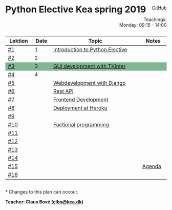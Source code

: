 <head>
  <style> 
    
    h1:first-of-type {display: none;}
    #github {text-align: right; margin:-50px 0 50px 0}
    #teachings {text-align: right; margin: -30px 0 10px 0}
    #tbl {display: inline-table}
    td {vertical-align: top;}
  </style>
</head>

# Python Elective Kea spring 2019

<div id="github"><a href="https://github.com/python-elective/">GitHub</a></div>

<div id="teachings">
  Teachings: <br> Monday: 09:15 - 14:00<br>
</div>

<table id="tbl">
  <thead>
  <tr>
      <th>Lektion</th>
      <th>Date</th>
      <th>Topic</th>
    <th>Notes</th>
  </tr>
  </thead>
  <tbody>
  <tr>
    <td><a href="https://github.com/python-elective-development?utf8=%E2%9C%93&q=day1">#1</a></td>
      <td>1</td>
      <td>    
        <a href="https://github.com/python-elective-development/day1_intro">Introduction to Python Elective</a></td>
      <td></td>
  </tr>
  
  <tr>
      <td><a href="https://github.com/python-elective-development?utf8=%E2%9C%93&q=day2">#2</a></td>
      <td>2</td>
      <td>
        <a href=""></a></td>
      <td></td>
  </tr>
  
  <tr style="background-color: #80b793">
      <td><a href="https://github.com/python-elective-development?utf8=%E2%9C%93&q=day3">#3</a></td>
      <td>3</td>
      <td>
        <a href="">GUI development with TKinter</a>
      </td>
      <td></td>
  </tr>
  
  <tr>
      <td><a href="https://github.com/python-elective-development?utf8=%E2%9C%93&q=day4">#4</a></td>
      <td>4</td>
      <td>
         <a href=""></a>
      </td>
      <td></td>
  </tr>
  
  <tr>
      <td><a href="https://github.com/python-elective-development?utf8=%E2%9C%93&q=day5">#5</a></td>
      <td></td>
      <td>
        <a href="">Webdevelopment with Django</a>
      </td>
      <td></td>
  </tr>  
  
  <tr>
      <td><a href="https://github.com/python-elective-development?utf8=%E2%9C%93&q=day6">#6</a></td>
      <td></td> 
      <td>
        <a href="">Rest API</a>
      </td>
      <td></td>
  </tr>

  <tr> 
      <td><a href="https://github.com/python-elective-development?utf8=%E2%9C%93&q=day7">#7</a></td>
      <td></td>
      <td>
        <a href="">Frontend Development</a>
      </td>
      <td></td>
  </tr>
  
  <tr>      
      <td><a href="https://github.com/python-elective-development?utf8=%E2%9C%93&q=day8">#8</a></td>
      <td></td>
      <td>
        <a href="">Deployment at Heroku</a>
      </td>
      <td></td>
  </tr>

  <tr>
      <td><a href="https://github.com/python-elective-development?utf8=%E2%9C%93&q=day9">#9</a></td>
      <td></td>
      <td>
        <a href=""></a>
      </td>
      <td></td>
  </tr>
  
  <tr>
      <td><a href="https://github.com/python-elective-development?utf8=%E2%9C%93&q=day10">#10</a></td>
      <td></td>
      <td>
        <a href="">Fuctional programming</a>
      </td>
      <td></td>
  </tr>
  
  <tr>
      <td><a href="">#11</a></td>
      <td></td>
      <td>
        <a href=""></a>
      </td>
      <td></td>
  </tr>
  <tr>
      <td><a href="">#12</a></td>
      <td></td>
      <td>
        <a href=""></a>
      </td>
      <td></td>
  </tr>
  
  <tr>
      <td><a href="">#13</a></td>
      <td></td>
      <td>
        <a href=""></a>
      </td>
      <td></td>
  </tr>
  
  <tr>
      <td><a href="">#14</a></td>
      <td></td>
      <td>
        <a href=""></a>
      </td>
      <td></td>
  </tr>

  <tr>
      <td><a href="">#15</a></td>
      <td></td>
      <td>
        <a href=""></a>
      </td>
      <td><a href="">Agenda</a></td>
  </tr>
  
  <tr>
      <td><a href="">#16</a></td>
      <td></td>
      <td><a href=""></a></td>
      <td></td>
  </tr>

  </tbody>
</table>
            
\* Changes to this plan can occour. <br>

__Teacher: Claus Bové (clbo@kea.dk)__
